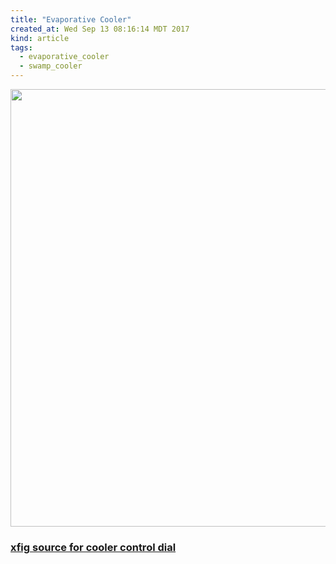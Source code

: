 ```yaml
---
title: "Evaporative Cooler"
created_at: Wed Sep 13 08:16:14 MDT 2017
kind: article
tags:
  - evaporative_cooler
  - swamp_cooler
---
```


<img src="/assets/images/evap-cooler-control.png" width="700px">

<h3>
<a href="/assets/images/evap-cooler-control-fig.fig" target="_blank">xfig source for cooler control dial</a>
</h3>



<!--
html boilerplate
<a href="" target="_blank"></a>
<a name=""></a>
<img src="" width="400px">
<ul>
  <li></li>
</ul>
<pre>
</pre>
<pre><code>
</code></pre>
<math xmlns='http://www.w3.org/1998/Math/MathML' display='block'>
</math>
-->
